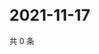 # 2021-11-17

共 0 条

<!-- BEGIN WEIBO -->
<!-- 最后更新时间 Wed Nov 17 2021 21:11:48 GMT+0800 (China Standard Time) -->

<!-- END WEIBO -->
